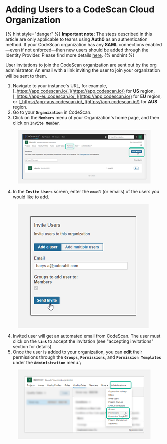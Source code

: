 # Adding Users to a CodeScan Cloud Organization

{% hint style="danger" %}
**Important note:** The steps described in this article are only applicable to teams using **Auth0** as an authentication method. If your CodeScan organization has any **SAML** connections enabled—even if not enforced—then new users should be added through the Identity Provider. Please find more details [here](https://knowledgebase.autorabit.com/fundamentals/faq/codescan-faqs/general/single-sign-on-sso-faqs#how-do-i-add-users-to-codescan-after-sso-is-enabled).
{% endhint %}

User invitations to join the CodeScan organization are sent out by the org administrator. An email with a link inviting the user to join your organization will be sent to them.

1. Navigate to your instance's URL, for example, [_https://app.codescan.io/_](https://app.codescan.io/) for **US** region, [_https://app-eu.codescan.io/_](https://app.codescan.io/) for **EU** region, or [_https://app-aus.codescan.io/_](https://app.codescan.io/) for **AUS** region.
2. Go to your **`Organization`** in CodeScan.
3. Click on the **`Members`** menu of your Organization's home page, and then click on **`Invite Member`**.

<figure><img src="../../../../../.gitbook/assets/image (9) (1) (1) (1) (1) (1) (1) (1) (1) (1) (1) (1) (1) (1) (1) (1) (1) (1) (1) (1) (1) (1) (1).png" alt=""><figcaption></figcaption></figure>

4. In the **`Invite Users`** screen, enter the **`email`** (or emails) of the users you would like to add.

<figure><img src="../../../../../.gitbook/assets/image (10) (1) (1) (1) (1) (1) (1) (1) (1) (1) (1) (1) (1) (1) (1) (1) (1) (1) (1) (1) (1) (1) (1).png" alt=""><figcaption></figcaption></figure>

4. Invited user will get an automated email from CodeScan. The user must click on the **`link`** to accept the invitation (see "accepting invitations" section for details).
5. Once the user is added to your organization, you can **edit** their permissions through the **`Groups`**, **`Permissions`**, and **`Permission Templates`** under the **`Administration`** menu.\


<figure><img src="../../../../../.gitbook/assets/image (11) (1) (1) (1) (1) (1) (1) (1) (1) (1) (1) (1) (1) (1) (1) (1) (1) (1) (1) (1) (1).png" alt="" width="563"><figcaption></figcaption></figure>
